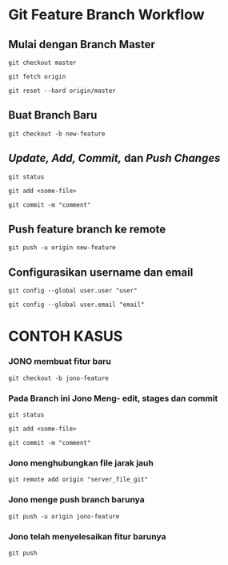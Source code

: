 # Git Feature Branch Workflow

## Mulai dengan Branch Master

```git checkout master```

```git fetch origin ```

```git reset --hard origin/master```

## Buat Branch Baru

```git checkout -b new-feature```

## _Update, Add, Commit,_ dan _Push Changes_

```git status```

```git add <some-file>```

```git commit -m "comment"```

## Push feature branch ke remote

```git push -u origin new-feature```

## Configurasikan username dan email

```git config --global user.user "user"```

```git config --global user.email "email"```

# CONTOH KASUS

### JONO membuat fitur baru

```git checkout -b jono-feature```

### Pada Branch ini Jono Meng- edit, stages dan commit

```git status```

```git add <some-file>```

```git commit -m "comment"```

### Jono menghubungkan file jarak jauh

```git remote add origin "server_file_git"```

 ### Jono menge push branch barunya

```git push -u origin jono-feature```

 ### Jono telah menyelesaikan fitur barunya

```git push```


